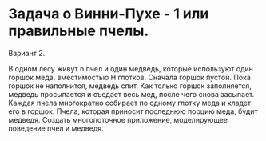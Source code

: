 # Задача о Винни-Пухе - 1 или правильные пчелы.
Вариант 2.


В одном лесу живут n
пчел и один медведь, которые используют один горшок меда, вместимостью
Н глотков. Сначала горшок пустой. Пока горшок не наполнится, медведь
спит. Как только горшок заполняется, медведь просыпается и съедает весь
мед, после чего снова засыпает. Каждая пчела многократно собирает по
одному глотку меда и кладет его в горшок. Пчела, которая приносит
последнюю порцию меда, будит медведя. Создать многопоточное
приложение, моделирующее поведение пчел и медведя.
